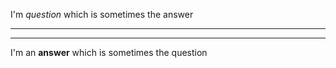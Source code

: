 I'm _question_ which is sometimes the answer

-----------
--------------------

I'm an **answer** which is sometimes the question